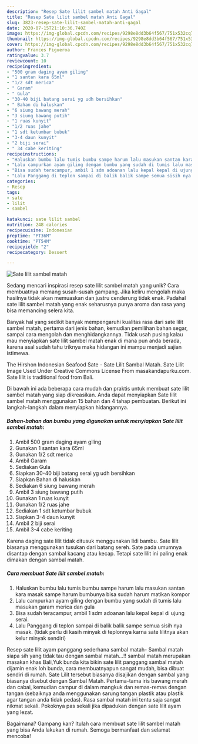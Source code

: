 ```yaml
---
description: "Resep Sate lilit sambel matah Anti Gagal"
title: "Resep Sate lilit sambel matah Anti Gagal"
slug: 3823-resep-sate-lilit-sambel-matah-anti-gagal
date: 2020-07-15T21:10:36.740Z
image: https://img-global.cpcdn.com/recipes/9298e8dd3b64f567/751x532cq70/sate-lilit-sambel-matah-foto-resep-utama.jpg
thumbnail: https://img-global.cpcdn.com/recipes/9298e8dd3b64f567/751x532cq70/sate-lilit-sambel-matah-foto-resep-utama.jpg
cover: https://img-global.cpcdn.com/recipes/9298e8dd3b64f567/751x532cq70/sate-lilit-sambel-matah-foto-resep-utama.jpg
author: Frances Figueroa
ratingvalue: 3.7
reviewcount: 10
recipeingredient:
- "500 gram daging ayam giling"
- "1 santan kara 65ml"
- "1/2 sdt merica"
- " Garam"
- " Gula"
- "30-40 biji batang serai yg udh bersihkan"
- " Bahan di haluskan"
- "6 siung bawang merah"
- "3 siung bawang putih"
- "1 ruas kunyit"
- "1/2 ruas jahe"
- "1 sdt ketumbar bubuk"
- "3-4 daun kunyit"
- "2 biji serai"
- " 34 cabe keriting"
recipeinstructions:
- "Haluskan bumbu lalu tumis bumbu sampe harum lalu masukan santan kara masak sampe harum bumbunya bisa sudah harum matikan kompor"
- "Lalu campurkan ayam giling dengan bumbu yang sudah di tumis lalu masukan garam merica dan gula"
- "Bisa sudah teracampur, ambil 1 sdm adoanan lalu kepal kepal di ujung serai."
- "Lalu Panggang di teplon sampai di balik balik sampe semua sisih nya masak. (tidak perlu di kasih minyak di teplonnya karna sate lilitnya akan kelur minyak sendiri)"
categories:
- Resep
tags:
- sate
- lilit
- sambel

katakunci: sate lilit sambel 
nutrition: 248 calories
recipecuisine: Indonesian
preptime: "PT36M"
cooktime: "PT54M"
recipeyield: "2"
recipecategory: Dessert

---
```



![Sate lilit sambel matah](https://img-global.cpcdn.com/recipes/9298e8dd3b64f567/751x532cq70/sate-lilit-sambel-matah-foto-resep-utama.jpg)

Sedang mencari inspirasi resep sate lilit sambel matah yang unik? Cara membuatnya memang susah-susah gampang. Jika keliru mengolah maka hasilnya tidak akan memuaskan dan justru cenderung tidak enak. Padahal sate lilit sambel matah yang enak seharusnya punya aroma dan rasa yang bisa memancing selera kita.

Banyak hal yang sedikit banyak mempengaruhi kualitas rasa dari sate lilit sambel matah, pertama dari jenis bahan, kemudian pemilihan bahan segar, sampai cara mengolah dan menghidangkannya. Tidak usah pusing kalau mau menyiapkan sate lilit sambel matah enak di mana pun anda berada, karena asal sudah tahu triknya maka hidangan ini mampu menjadi sajian istimewa.

The Hirshon Indonesian Seafood Sate - Sate Lilit Sambal Matah. Sate Lilit Image Used Under Creative Commons License From masakandapurku.com. Sate lilit is traditional food from Bali.


Di bawah ini ada beberapa cara mudah dan praktis untuk membuat sate lilit sambel matah yang siap dikreasikan. Anda dapat menyiapkan Sate lilit sambel matah menggunakan 15 bahan dan 4 tahap pembuatan. Berikut ini langkah-langkah dalam menyiapkan hidangannya.

<!--inarticleads1-->

##### Bahan-bahan dan bumbu yang digunakan untuk menyiapkan Sate lilit sambel matah:

1. Ambil 500 gram daging ayam giling
1. Gunakan 1 santan kara 65ml
1. Gunakan 1/2 sdt merica
1. Ambil  Garam
1. Sediakan  Gula
1. Siapkan 30-40 biji batang serai yg udh bersihkan
1. Siapkan  Bahan di haluskan
1. Sediakan 6 siung bawang merah
1. Ambil 3 siung bawang putih
1. Gunakan 1 ruas kunyit
1. Gunakan 1/2 ruas jahe
1. Sediakan 1 sdt ketumbar bubuk
1. Siapkan 3-4 daun kunyit
1. Ambil 2 biji serai
1. Ambil  3-4 cabe keriting


Karena daging sate lilit tidak ditusuk menggunakan lidi bambu. Sate lilit biasanya menggunakan tusukan dari batang sereh. Sate pada umumnya disantap dengan sambal kacang atau kecap. Tetapi sate lilit ini paling enak dimakan dengan sambal matah. 

<!--inarticleads2-->

##### Cara membuat Sate lilit sambel matah:

1. Haluskan bumbu lalu tumis bumbu sampe harum lalu masukan santan kara masak sampe harum bumbunya bisa sudah harum matikan kompor
1. Lalu campurkan ayam giling dengan bumbu yang sudah di tumis lalu masukan garam merica dan gula
1. Bisa sudah teracampur, ambil 1 sdm adoanan lalu kepal kepal di ujung serai.
1. Lalu Panggang di teplon sampai di balik balik sampe semua sisih nya masak. (tidak perlu di kasih minyak di teplonnya karna sate lilitnya akan kelur minyak sendiri)


Resep sate lilit ayam panggang sederhana sambal matah- Sambal matah siapa sih yang tidak tau dengan sambal matah…!! sambal matah merupakan masakan khas Bali,Yuk bunda kita bikin sate lilit panggang sambal matah dijamin enak loh bunda, cara membuatnyapun sangat mudah, bisa dibuat sendiri di rumah. Sate Lilit tersebut biasanya disajikan dengan sambal yang biasanya disebut dengan Sambal Matah. Pertama-tama iris bawang merah dan cabai, kemudian campur di dalam mangkuk dan remas-remas dengan tangan (sebaiknya anda menggunakan sarung tangan plastik atau plastik agar tangan anda tidak pedas). Rasa sambal matah ini tentu saja sangat nikmat sekali. Pokoknya pas sekali jika dipadukan dengan sate lilit ayam yang lezat. 

Bagaimana? Gampang kan? Itulah cara membuat sate lilit sambel matah yang bisa Anda lakukan di rumah. Semoga bermanfaat dan selamat mencoba!
